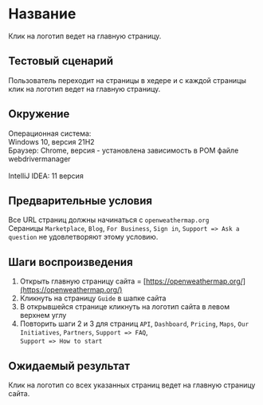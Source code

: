 # Название
Клик на логотип ведет на главную страницу.
## Тестовый сценарий
  Пользователь переходит на страницы в хедере и с каждой страницы клик на логотип ведет на главную страницу.
## Окружение
Операционная система:<br> Windows 10, версия 21Н2<br>
Браузер: Chrome, версия - установлена зависимость в POM файле webdrivermanager<br><br>
IntelliJ IDEA:
11 версия
## Предварительные условия
  Все URL страниц должны начинаться с `openweathermap.org`<br>
Сераницы `Marketplace`, `Blog`, `For Business`, `Sign in`, `Support => Ask a question` не удовлетворяют этому условию.
## Шаги воспроизведения
1. Открыть главную страницу сайта = [https://openweathermap.org/](https://openweathermap.org/)
1. Кликнуть на страницу `Guide` в шапке сайта
1. В открывшейся странице кликнуть на логотип сайта в левом верхнем углу
1. Повторить шаги 2 и 3 для страниц `API`, `Dashboard`, `Pricing`, `Maps`, `Our Initiatives`, `Partners`, `Support => FAQ`,<br> `Support => How to start` 
## Ожидаемый результат
Клик на логотип со всех указанных страниц ведет на главную страницу сайта.
